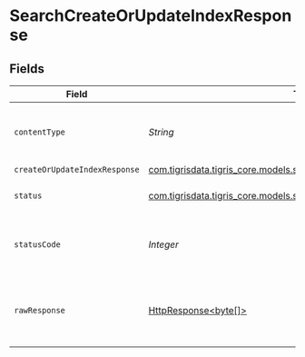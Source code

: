 # SearchCreateOrUpdateIndexResponse


## Fields

| Field                                                                                                                      | Type                                                                                                                       | Required                                                                                                                   | Description                                                                                                                |
| -------------------------------------------------------------------------------------------------------------------------- | -------------------------------------------------------------------------------------------------------------------------- | -------------------------------------------------------------------------------------------------------------------------- | -------------------------------------------------------------------------------------------------------------------------- |
| `contentType`                                                                                                              | *String*                                                                                                                   | :heavy_check_mark:                                                                                                         | HTTP response content type for this operation                                                                              |
| `createOrUpdateIndexResponse`                                                                                              | [com.tigrisdata.tigris_core.models.shared.CreateOrUpdateIndexResponse](../../models/shared/CreateOrUpdateIndexResponse.md) | :heavy_minus_sign:                                                                                                         | OK                                                                                                                         |
| `status`                                                                                                                   | [com.tigrisdata.tigris_core.models.shared.Status](../../models/shared/Status.md)                                           | :heavy_minus_sign:                                                                                                         | Default error response                                                                                                     |
| `statusCode`                                                                                                               | *Integer*                                                                                                                  | :heavy_check_mark:                                                                                                         | HTTP response status code for this operation                                                                               |
| `rawResponse`                                                                                                              | [HttpResponse<byte[]>](https://docs.oracle.com/en/java/javase/11/docs/api/java.net.http/java/net/http/HttpResponse.html)   | :heavy_check_mark:                                                                                                         | Raw HTTP response; suitable for custom response parsing                                                                    |